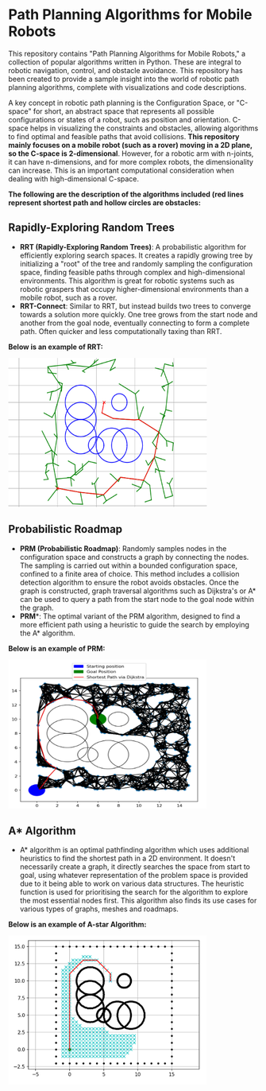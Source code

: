 # Path Planning Algorithms for Mobile Robots
This repository contains "Path Planning Algorithms for Mobile Robots," a collection of popular algorithms written in Python. These are integral to robotic navigation, control, and obstacle avoidance. This repository has been created to provide a sample insight into the world of robotic path planning algorithms, complete with visualizations and code descriptions.

 A key concept in robotic path planning is the Configuration Space, or "C-space" for short, an abstract space that represents all possible configurations or states of a robot, such as position and orientation. C-space helps in visualizing the constraints and obstacles, allowing algorithms to find optimal and feasible paths that avoid collisions. **This repository mainly focuses on a mobile robot (such as a rover) moving in a 2D plane, so the C-space is 2-dimensional**. However, for a robotic arm with n-joints, it can have n-dimensions, and for more complex robots, the dimensionality can increase. This is an important computational consideration when dealing with high-dimensional C-space. 

**The following are the description of the algorithms included (red lines represent shortest path and hollow circles are obstacles:**
## Rapidly-Exploring Random Trees
- **RRT (Rapidly-Exploring Random Trees)**: A probabilistic algorithm for efficiently exploring search spaces. It creates a rapidly growing tree by initializing a "root" of the tree and randomly sampling the configuration space, finding feasible paths through complex and high-dimensional environments. This algorithm is great for robotic systems such as robotic graspers that occupy higher-dimensional environments than a mobile robot, such as a rover.
- **RRT-Connect**: Similar to RRT, but instead builds two trees to converge towards a solution more quickly. One tree grows from the start node and another from the goal node, eventually connecting to form a complete path. Often quicker and less computationally taxing than RRT.
  
 **Below is an example of RRT:**
  
   <img src="https://raw.githubusercontent.com/mdsamirhussain/MobileRobot-PathPlanners/main/images/RRT.png" width="400" height="300">

## Probabilistic Roadmap
- **PRM (Probabilistic Roadmap)**: Randomly samples nodes in the configuration space and constructs a graph by connecting the nodes. The sampling is carried out within a bounded configuration space, confined to a finite area of choice. This method includes a collision detection algorithm to ensure the robot avoids obstacles. Once the graph is constructed, graph traversal algorithms such as Dijkstra's or A* can be used to query a path from the start node to the goal node within the graph.
- **PRM***: The optimal variant of the PRM algorithm, designed to find a more efficient path using a heuristic to guide the search by employing the A* algorithm. 

**Below is an example of PRM:**
  
 <img src="https://raw.githubusercontent.com/mdsamirhussain/MobileRobot-PathPlanners/main/images/PRM-Dijkstra.png" width="400" height="300">

 ## A* Algorithm
 -  A* algorithm is an optimal pathfinding algorithm which uses additional heuristics to find the shortest path in a 2D environment. It doesn't necessarily create a graph, it directly searches the space from start to goal, using whatever representation of the problem space is provided due to it being able to work on various data structures. The heuristic function is used for prioritising the search for the algorithm to explore the most essential nodes first. This algorithm also finds its use cases for various types of graphs, meshes and roadmaps.

**Below is an example of A-star Algorithm:**

<img src="https://raw.githubusercontent.com/mdsamirhussain/MobileRobot-PathPlanners/main/images/Astar.png" width="400" height="300">
 


